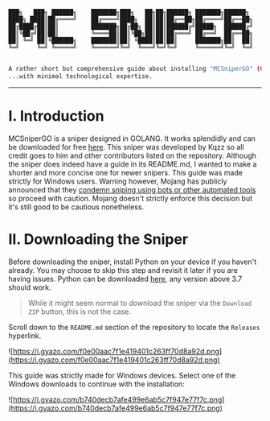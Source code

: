 ```
███╗   ███╗ ██████╗    ███████╗███╗   ██╗██╗██████╗ ███████╗██████╗ 
████╗ ████║██╔════╝    ██╔════╝████╗  ██║██║██╔══██╗██╔════╝██╔══██╗
██╔████╔██║██║         ███████╗██╔██╗ ██║██║██████╔╝█████╗  ██████╔╝
██║╚██╔╝██║██║         ╚════██║██║╚██╗██║██║██╔═══╝ ██╔══╝  ██╔══██╗
██║ ╚═╝ ██║╚██████╗    ███████║██║ ╚████║██║██║     ███████╗██║  ██║
╚═╝     ╚═╝ ╚═════╝    ╚══════╝╚═╝  ╚═══╝╚═╝╚═╝     ╚══════╝╚═╝  ╚═╝
                                                                    
```

```sh
A rather short but comprehensive guide about installing "MCSniperGO" (Credit: Kqzz) on Windows...
...with minimal technological expertise.
```

-------------------------------------------

# **I. Introduction**

MCSniperGO is a sniper designed in GOLANG. It works splendidly and can be downloaded for free [here](https://github.com/Kqzz/MCsniperGO). This sniper was developed by Kqzz so all credit goes to him and other contributors listed on the repository. Although the sniper does indeed have a guide in its README.md, I wanted to make a shorter and more concise one for newer snipers. This guide was made strictly for Windows users. Warning however, Mojang has publicly announced that they [condemn sniping using bots or other automated tools](https://twitter.com/Mojang_Ined/status/1448652087043133440) so proceed with caution. Mojang doesn't strictly enforce this decision but it's still good to be cautious nonetheless.


# **II. Downloading the Sniper**

Before downloading the sniper, install Python on your device if you haven't already. You may choose to skip this step and revisit it later if you are having issues. Python can be downloaded [here](https://www.python.org/downloads/), any version above 3.7 should work.

> While it might seem normal to download the sniper via the `Download ZIP` button, this is not the case.

Scroll down to the `README.md` section of the repository to locate the `Releases` hyperlink.

![https://i.gyazo.com/f0e00aac7f1e419401c263ff70d8a92d.png](https://i.gyazo.com/f0e00aac7f1e419401c263ff70d8a92d.png)

This guide was strictly made for Windows devices. Select one of the Windows downloads to continue with the installation:

![https://i.gyazo.com/b740decb7afe499e6ab5c7f947e77f7c.png](https://i.gyazo.com/b740decb7afe499e6ab5c7f947e77f7c.png)



